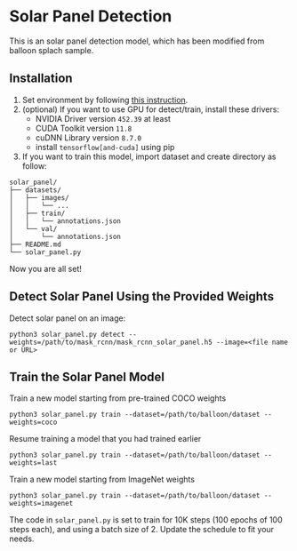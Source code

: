 # Solar Panel Detection

This is an solar panel detection model, which has been modified from balloon splach sample.

## Installation

1. Set environment by following [this instruction](https://github.com/KAIST-220V/Mask-RCNN_TF2.14.0/blob/main/README.md).
2. (optional) If you want to use GPU for detect/train, install these drivers:
   - NVIDIA Driver version `452.39` at least
   - CUDA Toolkit version `11.8`
   - cuDNN Library version `8.7.0`
   - install `tensorflow[and-cuda]` using pip
3. If you want to train this model, import dataset and create directory as follow:

```
solar_panel/
├── datasets/
│   ├── images/
│   │   └── ...
│   ├── train/
│   │   └── annotations.json
│   └── val/
│       └── annotations.json
├── README.md
└── solar_panel.py
```

Now you are all set!

## Detect Solar Panel Using the Provided Weights

Detect solar panel on an image:

```
python3 solar_panel.py detect --weights=/path/to/mask_rcnn/mask_rcnn_solar_panel.h5 --image=<file name or URL>
```

## Train the Solar Panel Model

Train a new model starting from pre-trained COCO weights

```
python3 solar_panel.py train --dataset=/path/to/balloon/dataset --weights=coco
```

Resume training a model that you had trained earlier

```
python3 solar_panel.py train --dataset=/path/to/balloon/dataset --weights=last
```

Train a new model starting from ImageNet weights

```
python3 solar_panel.py train --dataset=/path/to/balloon/dataset --weights=imagenet
```

The code in `solar_panel.py` is set to train for 10K steps (100 epochs of 100 steps each), and using a batch size of 2. Update the schedule to fit your needs.
